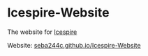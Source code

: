 # Icespire-Website
The website for [Icespire](https://github.com/Seba244c/Icespire/)

Website: [seba244c.github.io/Icespire-Website](https://seba244c.github.io/Icespire-Website/)
